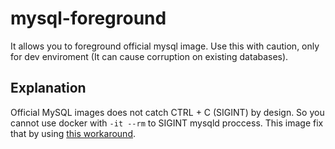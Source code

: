 # mysql-foreground
It allows you to foreground official mysql image. Use this with caution, only for dev enviroment (It can cause corruption on existing databases).

## Explanation

Official MySQL images does not catch CTRL + C (SIGINT) by design. So you cannot use docker with `-it --rm` to SIGINT mysqld proccess. This image fix that by using [this workaround](https://github.com/docker-library/mysql/issues/47#issuecomment-147397851).
